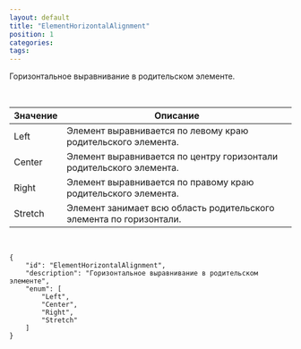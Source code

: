 ```yaml
---
layout: default
title: "ElementHorizontalAlignment"
position: 1
categories: 
tags: 
---
```


Горизонтальное выравнивание в родительском элементе.

 

|Значение|Описание|
|--------|--------|
|Left|Элемент выравнивается по левому краю родительского элемента.|
|Center|Элемент выравнивается по центру горизонтали родительского элемента.|
|Right|Элемент выравнивается по правому краю родительского элемента.|
|Stretch|Элемент занимает всю область родительского элемента по горизонтали.|

    

```
{
	"id": "ElementHorizontalAlignment",
	"description": "Горизонтальное выравнивание в родительском элементе",
	"enum": [
		"Left",
		"Center",
		"Right",
		"Stretch"
	]
}
```

 

 

